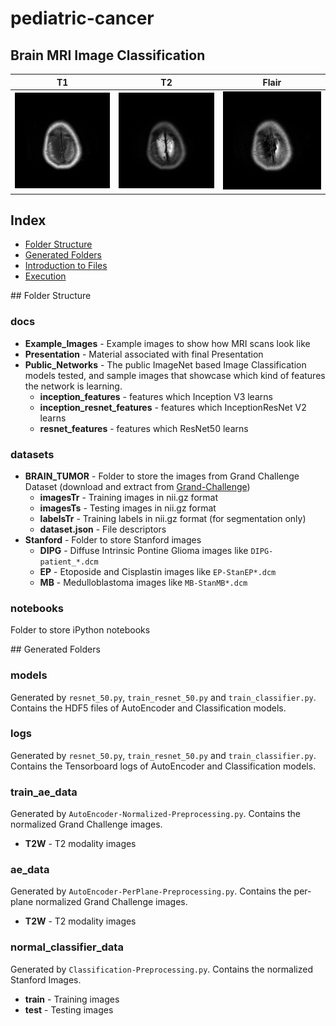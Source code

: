 # pediatric-cancer

## Brain MRI Image Classification

| T1                                | T2                                | Flair                                   |
| --------------------------------- | --------------------------------- | --------------------------------------- |
| ![T1](docs/Example_Images/T1.gif) | ![T2](docs/Example_Images/T2.gif) | ![Flair](docs/Example_Images/FLAIR.gif) |

## Index

-   [Folder Structure](#folders)
-   [Generated Folders](#genfolders)
-   [Introduction to Files](#intro2files)
-   [Execution](#execution)

<a name="folders"/>
## Folder Structure

### docs

-   **Example_Images** - Example images to show how MRI scans look like
-   **Presentation** - Material associated with final Presentation
-   **Public_Networks** - The public ImageNet based Image Classification models tested, and sample images that showcase which kind of features the network is learning.
    -   **inception_features** - features which Inception V3 learns
    -   **inception_resnet_features** - features which InceptionResNet V2 learns
    -   **resnet_features** - features which ResNet50 learns

### datasets

-   **BRAIN_TUMOR** - Folder to store the images from Grand Challenge Dataset (download and extract from [Grand-Challenge](https://drive.google.com/open?id=1A2IU8Sgea1h3fYLpYtFb2v7NYdMjvEhU))
    -   **imagesTr** - Training images in nii.gz format
    -   **imagesTs** - Testing images in nii.gz format
    -   **labelsTr** - Training labels in nii.gz format (for segmentation only)
    -   **dataset.json** - File descriptors
-   **Stanford** - Folder to store Stanford images
    -   **DIPG** - Diffuse Intrinsic Pontine Glioma images like `DIPG-patient_*.dcm`
    -   **EP** - Etoposide and Cisplastin images like `EP-StanEP*.dcm`
    -   **MB** - Medulloblastoma images like `MB-StanMB*.dcm`

### notebooks

Folder to store iPython notebooks

<a name="genfolders"/>
## Generated Folders

### models

Generated by `resnet_50.py`, `train_resnet_50.py` and `train_classifier.py`. Contains the HDF5 files of AutoEncoder and Classification models.

### logs

Generated by `resnet_50.py`, `train_resnet_50.py` and `train_classifier.py`. Contains the Tensorboard logs of AutoEncoder and Classification models.

### train_ae_data

Generated by `AutoEncoder-Normalized-Preprocessing.py`. Contains the normalized Grand Challenge images.

-   **T2W** - T2 modality images

### ae_data

Generated by `AutoEncoder-PerPlane-Preprocessing.py`. Contains the per-plane normalized Grand Challenge images.

-   **T2W** - T2 modality images

### normal_classifier_data

Generated by `Classification-Preprocessing.py`. Contains the normalized Stanford Images.

-   **train** - Training images
-   **test** - Testing images
